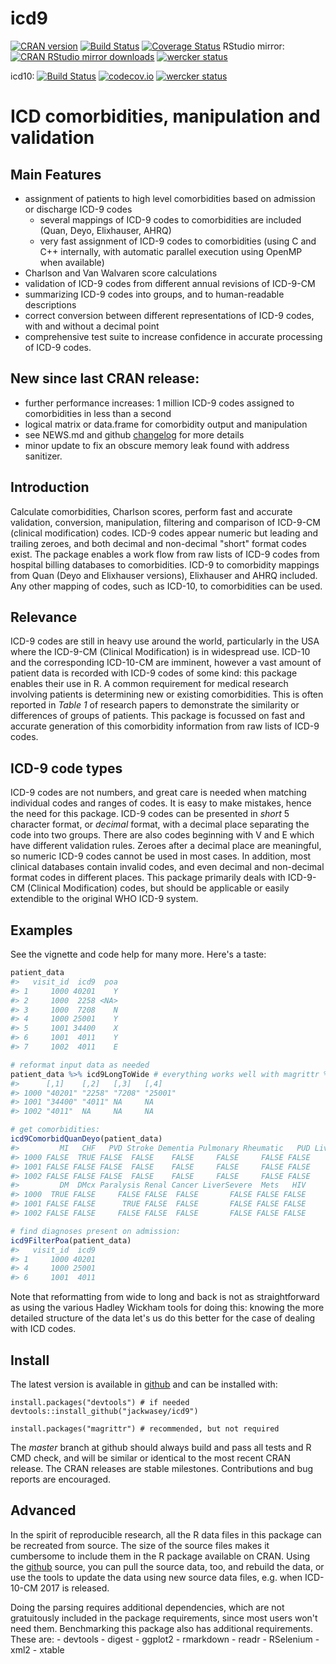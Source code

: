 <!--
Copyright (C) 2014 - 2016  Jack O. Wasey

This file is part of icd9.

icd9 is free software: you can redistribute it and/or modify
it under the terms of the GNU General Public License as published by
the Free Software Foundation, either version 3 of the License, or
(at your option) any later version.

icd9 is distributed in the hope that it will be useful,
but WITHOUT ANY WARRANTY; without even the implied warranty of
MERCHANTABILITY or FITNESS FOR A PARTICULAR PURPOSE. See the
GNU General Public License for more details.

You should have received a copy of the GNU General Public License
along with icd9. If not, see <http:#www.gnu.org/licenses/>.
-->
<!-- README.md is generated from README.Rmd. Please edit that file and render with rmarkdown::render("README.Rmd")-->
icd9
====

[![CRAN version](http://www.r-pkg.org/badges/version/icd9)](https://cran.r-project.org/package=icd9) [![Build Status](https://travis-ci.org/jackwasey/icd9.svg?branch=master)](https://travis-ci.org/jackwasey/icd9) [![Coverage Status](https://coveralls.io/repos/jackwasey/icd9/badge.svg?branch=master)](https://coveralls.io/r/jackwasey/icd9?branch=master) RStudio mirror: [![CRAN RStudio mirror downloads](http://cranlogs.r-pkg.org/badges/icd9)](https://cran.r-project.org/package=icd9) [![wercker status](https://app.wercker.com/status/158c843e8218371b23d1e44072770e92/m/master "wercker status")](https://app.wercker.com/project/bykey/158c843e8218371b23d1e44072770e92)

icd10: [![Build Status](https://travis-ci.org/jackwasey/icd9.svg?branch=icd10)](https://travis-ci.org/jackwasey/icd9) [![codecov.io](https://codecov.io/github/jackwasey/icd9/coverage.svg?branch=icd10)](https://codecov.io/github/jackwasey/icd9?branch=icd10) [![wercker status](https://app.wercker.com/status/158c843e8218371b23d1e44072770e92/m/icd10 "wercker status")](https://app.wercker.com/project/bykey/158c843e8218371b23d1e44072770e92)

ICD comorbidities, manipulation and validation
==============================================

Main Features
-------------

-   assignment of patients to high level comorbidities based on admission or discharge ICD-9 codes
    -   several mappings of ICD-9 codes to comorbidities are included (Quan, Deyo, Elixhauser, AHRQ)
    -   very fast assignment of ICD-9 codes to comorbidities (using C and C++ internally, with automatic parallel execution using OpenMP when available)
-   Charlson and Van Walvaren score calculations
-   validation of ICD-9 codes from different annual revisions of ICD-9-CM
-   summarizing ICD-9 codes into groups, and to human-readable descriptions
-   correct conversion between different representations of ICD-9 codes, with and without a decimal point
-   comprehensive test suite to increase confidence in accurate processing of ICD-9 codes.

New since last CRAN release:
----------------------------

-   further performance increases: 1 million ICD-9 codes assigned to comorbidities in less than a second
-   logical matrix or data.frame for comorbidity output and manipulation
-   see NEWS.md and github [changelog](https://github.com/jackwasey/icd9/commits/master) for more details
-   minor update to fix an obscure memory leak found with address sanitizer.

Introduction
------------

Calculate comorbidities, Charlson scores, perform fast and accurate validation, conversion, manipulation, filtering and comparison of ICD-9-CM (clinical modification) codes. ICD-9 codes appear numeric but leading and trailing zeroes, and both decimal and non-decimal "short" format codes exist. The package enables a work flow from raw lists of ICD-9 codes from hospital billing databases to comorbidities. ICD-9 to comorbidity mappings from Quan (Deyo and Elixhauser versions), Elixhauser and AHRQ included. Any other mapping of codes, such as ICD-10, to comorbidities can be used.

Relevance
---------

ICD-9 codes are still in heavy use around the world, particularly in the USA where the ICD-9-CM (Clinical Modification) is in widespread use. ICD-10 and the corresponding ICD-10-CM are imminent, however a vast amount of patient data is recorded with ICD-9 codes of some kind: this package enables their use in R. A common requirement for medical research involving patients is determining new or existing comorbidities. This is often reported in *Table 1* of research papers to demonstrate the similarity or differences of groups of patients. This package is focussed on fast and accurate generation of this comorbidity information from raw lists of ICD-9 codes.

ICD-9 code types
----------------

ICD-9 codes are not numbers, and great care is needed when matching individual codes and ranges of codes. It is easy to make mistakes, hence the need for this package. ICD-9 codes can be presented in *short* 5 character format, or *decimal* format, with a decimal place separating the code into two groups. There are also codes beginning with V and E which have different validation rules. Zeroes after a decimal place are meaningful, so numeric ICD-9 codes cannot be used in most cases. In addition, most clinical databases contain invalid codes, and even decimal and non-decimal format codes in different places. This package primarily deals with ICD-9-CM (Clinical Modification) codes, but should be applicable or easily extendible to the original WHO ICD-9 system.

Examples
--------

See the vignette and code help for many more. Here's a taste:

``` r
patient_data
#>   visit_id  icd9  poa
#> 1     1000 40201    Y
#> 2     1000  2258 <NA>
#> 3     1000  7208    N
#> 4     1000 25001    Y
#> 5     1001 34400    X
#> 6     1001  4011    Y
#> 7     1002  4011    E

# reformat input data as needed
patient_data %>% icd9LongToWide # everything works well with magrittr %>%
#>      [,1]    [,2]   [,3]   [,4]   
#> 1000 "40201" "2258" "7208" "25001"
#> 1001 "34400" "4011" NA     NA     
#> 1002 "4011"  NA     NA     NA

# get comorbidities:
icd9ComorbidQuanDeyo(patient_data)
#>         MI   CHF   PVD Stroke Dementia Pulmonary Rheumatic   PUD LiverMild
#> 1000 FALSE  TRUE FALSE  FALSE    FALSE     FALSE     FALSE FALSE     FALSE
#> 1001 FALSE FALSE FALSE  FALSE    FALSE     FALSE     FALSE FALSE     FALSE
#> 1002 FALSE FALSE FALSE  FALSE    FALSE     FALSE     FALSE FALSE     FALSE
#>         DM  DMcx Paralysis Renal Cancer LiverSevere  Mets   HIV
#> 1000  TRUE FALSE     FALSE FALSE  FALSE       FALSE FALSE FALSE
#> 1001 FALSE FALSE      TRUE FALSE  FALSE       FALSE FALSE FALSE
#> 1002 FALSE FALSE     FALSE FALSE  FALSE       FALSE FALSE FALSE

# find diagnoses present on admission:
icd9FilterPoa(patient_data)
#>   visit_id  icd9
#> 1     1000 40201
#> 4     1000 25001
#> 6     1001  4011
```

Note that reformatting from wide to long and back is not as straightforward as using the various Hadley Wickham tools for doing this: knowing the more detailed structure of the data let's us do this better for the case of dealing with ICD codes.

Install
-------

The latest version is available in [github](https://github.com/jackwasey/icd9) and can be installed with:

    install.packages("devtools") # if needed
    devtools::install_github("jackwasey/icd9")

    install.packages("magrittr") # recommended, but not required

The *master* branch at github should always build and pass all tests and R CMD check, and will be similar or identical to the most recent CRAN release. The CRAN releases are stable milestones. Contributions and bug reports are encouraged.

Advanced
--------

In the spirit of reproducible research, all the R data files in this package can be recreated from source. The size of the source files makes it cumbersome to include them in the R package available on CRAN. Using the [github](https://github.com/jackwasey/icd9) source, you can pull the source data, too, and rebuild the data, or use the tools to update the data using new source data files, e.g. when ICD-10-CM 2017 is released.

Doing the parsing requires additional dependencies, which are not gratuitously included in the package requirements, since most users won't need them. Benchmarking this package also has additional requirements. These are: - devtools - digest - ggplot2 - rmarkdown - readr - RSelenium - xml2 - xtable
